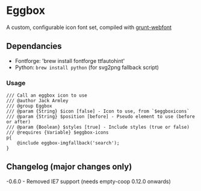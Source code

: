 # Eggbox

A custom, configurable icon font set,
compiled with [grunt-webfont](https://github.com/sapegin/grunt-webfont)

## Dependancies

- Fontforge: 'brew install fontforge ttfautohint'
- Python: `brew install python` (for svg2png fallback script)

### Usage

```
/// Call an eggbox icon to use
/// @author Jack Armley
/// @group Eggbox
/// @param {String} $icon [false] - Icon to use, from `$eggboxicons`
/// @param {String} $position [before] - Pseudo element to use (before or after)
/// @param {Boolean} $styles [true] - Include styles (true or false)
/// @requires {Variable} $eggbox-icons
p{
    @include eggbox-imgfallback('search');
}
```

## Changelog (major changes only)

-0.6.0 - Removed IE7 support (needs empty-coop 0.12.0 onwards)


